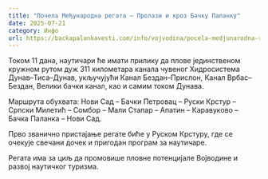 ```yaml
---
title: "Почела Међународна регата – Пролази и кроз Бачку Паланку"
date: 2025-07-21
category: Инфо
url: https://backapalankavesti.com/info/vojvodina/pocela-medjunarodna-regata-prolazi-i-kroz-backu-palanku-2/
---
```


Током 11 дана, наутичари ће имати прилику да плове јединственом кружном рутом дуж 311 километара канала чувеног Хидросистема Дунав–Тиса–Дунав, укључујући Канал Бездан–Прислон, Канал Врбас–Бездан, Велики бачки канал, као и самим током Дунава.

Маршрута обухвата: Нови Сад – Бачки Петровац – Руски Крстур – Српски Милетић – Сомбор – Мали Стапар – Апатин – Каравуково – Бачка Паланка – Нови Сад.

Прво званично пристајање регате биће у Руском Крстуру, где се очекује свечани дочек и пригодан програм за наутичаре.

Регата има за циљ да промовише пловне потенцијале Војводине и развој наутичког туризма.
